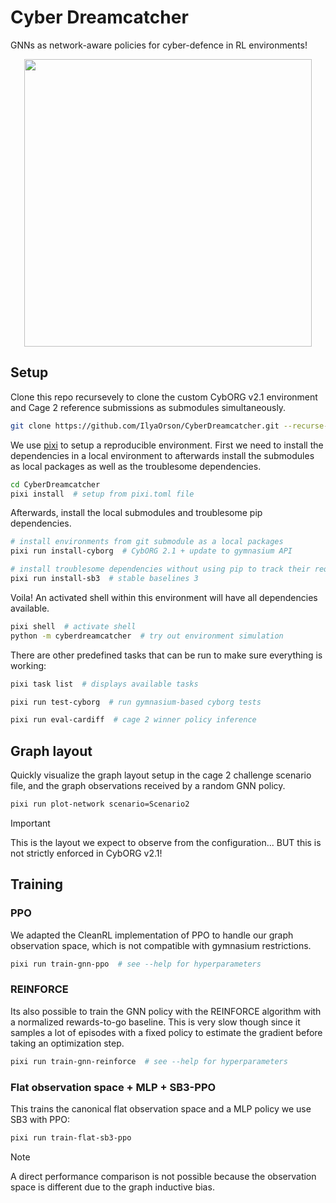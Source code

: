 # Cyber Dreamcatcher

GNNs as network-aware policies for cyber-defence in RL environments!

<p align="center">
  <img width="460" src="https://github.com/user-attachments/assets/73b01258-609d-4d07-b369-df323f360177">
</p>

## Setup

Clone this repo recursevely to clone the custom CybORG v2.1 environment and Cage 2 reference submissions as submodules simultaneously.

```bash
git clone https://github.com/IlyaOrson/CyberDreamcatcher.git --recurse-submodules -j3
```

We use [pixi](https://github.com/prefix-dev/pixi) to setup a reproducible environment.
First we need to install the dependencies in a local environment to afterwards install the submodules as local packages as well as the troublesome dependencies.

```bash
cd CyberDreamcatcher
pixi install  # setup from pixi.toml file
```

Afterwards, install the local submodules and troublesome pip dependencies.

```bash
# install environments from git submodule as a local packages
pixi run install-cyborg  # CybORG 2.1 + update to gymnasium API

# install troublesome dependencies without using pip to track their requirements
pixi run install-sb3  # stable baselines 3
```

Voila! An activated shell within this environment will have all dependencies available.

```bash
pixi shell  # activate shell
python -m cyberdreamcatcher  # try out environment simulation
```

There are other predefined tasks that can be run to make sure everything is working:

```bash
pixi task list  # displays available tasks

pixi run test-cyborg  # run gymnasium-based cyborg tests

pixi run eval-cardiff  # cage 2 winner policy inference
```

## Graph layout

Quickly visualize the graph layout setup in the cage 2 challenge scenario file,
and the graph observations received by a random GNN policy.

```bash
pixi run plot-network scenario=Scenario2
```

> [!IMPORTANT]
> This is the layout we expect to observe from the configuration... BUT this is not strictly enforced in CybORG v2.1!

## Training

### PPO

We adapted the CleanRL implementation of PPO to handle our graph observation space, which is not compatible with gymnasium restrictions.

```bash
pixi run train-gnn-ppo  # see --help for hyperparameters
```

### REINFORCE

Its also possible to train the GNN policy with the REINFORCE algorithm with a normalized rewards-to-go baseline.
This is very slow though since it samples a lot of episodes with a fixed policy to estimate the gradient before taking an optimization step.

```bash
pixi run train-gnn-reinforce  # see --help for hyperparameters
```

### Flat observation space + MLP + SB3-PPO

This trains the canonical flat observation space and a MLP policy we use SB3 with PPO:

```bash
pixi run train-flat-sb3-ppo
```

> [!NOTE]
> A direct performance comparison is not possible because the observation space is different due to the graph inductive bias.
